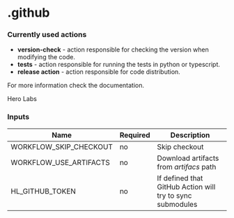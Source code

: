 # .github

### Currently used actions

* __version-check__ - action responsible for checking the version when modifying the code.
* __tests__ - action responsible for running the tests in python or typescript.
* __release action__ - action responsible for code distribution.

For more information check the documentation.

Hero Labs

### Inputs 

| Name                    | Required | Description                             |
|-------------------------|----------|-----------------------------------------|
| WORKFLOW_SKIP_CHECKOUT  | no       | Skip checkout                           |
| WORKFLOW_USE_ARTIFACTS  | no       | Download artifacts from *artifacs* path |
| HL_GITHUB_TOKEN         | no       | If defined that GitHub Action will try to sync submodules |